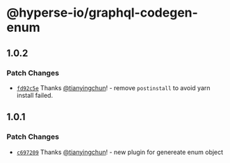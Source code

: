 # @hyperse-io/graphql-codegen-enum

## 1.0.2

### Patch Changes

- [`fd92c5e`](https://github.com/hyperse-io/graphql-codegen-enum/commit/fd92c5e2474f93241f9eca907014dce9a2e926cc) Thanks [@tianyingchun](https://github.com/tianyingchun)! - remove `postinstall` to avoid yarn install failed.

## 1.0.1

### Patch Changes

- [`c697209`](https://github.com/hyperse-io/graphql-codegen-enum/commit/c697209b372a11121c89f16145e9ad0803ca572f) Thanks [@tianyingchun](https://github.com/tianyingchun)! - new plugin for genereate enum object
